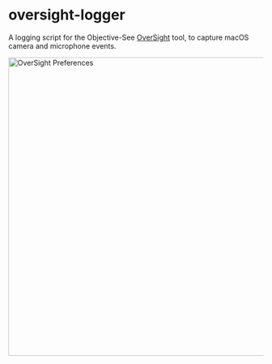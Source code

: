 # oversight-logger

A logging script for the Objective-See [OverSight](https://objective-see.org/products/oversight.html) tool, to capture macOS camera and microphone events.

<img width="589" alt="OverSight Preferences" src="https://github.com/user-attachments/assets/1e41e72c-bcae-4522-89b4-48ae7d643208">
